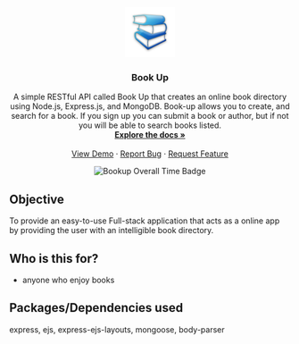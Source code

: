 <!-- PROJECT LOGO -->
<br />
<div align="center">
  <a href="https://github.com/dyarawilliams/book-up">
    <img src="public/images/book-icon.png" alt="Logo" width="90" height="90">
  </a>

<h3 align="center">Book Up</h3>

  <p align="center">
    A simple RESTful API called Book Up that creates an online book directory using Node.js, Express.js, and MongoDB. Book-up allows you to create, and search for a book. If you sign up you can submit a book or author, but if not you will be able to search books listed.
    <br />
    <a href="https://github.com/dyarawilliams/book-up"><strong>Explore the docs »</strong></a>
    <br />
    <br />
    <a href="https://github.com/dyarawilliams/book-up">View Demo</a>
    ·
    <a href="https://github.com/dyarawilliams/book-up/issues">Report Bug</a>
    ·
    <a href="https://github.com/dyarawilliams/book-up/issues">Request Feature</a>
  </p>
  <img src="https://wakatime.com/badge/user/374368ff-083b-4229-b46b-62cd1dbb07ec/project/36de6eb5-894f-4a48-ab00-40f88c93d920.svg" alt="Bookup Overall Time Badge" />
</div>

## Objective
To provide an easy-to-use Full-stack application that acts as a online app by providing the user with an intelligible book directory.

## Who is this for?
- anyone who enjoy books

## Packages/Dependencies used
express, ejs, express-ejs-layouts, mongoose, body-parser
